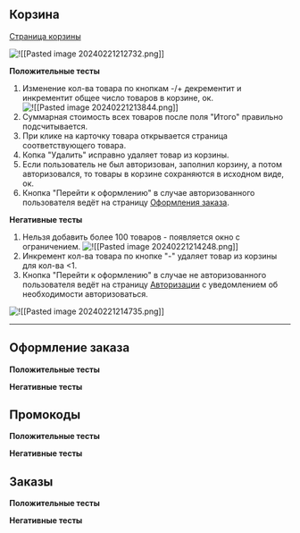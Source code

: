 ## Корзина

[Страница корзины](https://zuzu-market.ru/cart)

![!\[\[Pasted image 20240221212732.png\]\]](<Pasted image 20240221212732.png>)

**Положительные тесты**
1. Изменение кол-ва товара по кнопкам -/+ декрементит и инкрементит  общее число товаров в корзине, ок.
![!\[\[Pasted image 20240221213844.png\]\]](<Pasted image 20240221213844.png>)
3. Суммарная стоимость всех товаров после поля "Итого" правильно подсчитывается.
4. При клике на карточку товара открывается страница соответствующего товара.
5. Копка "Удалить" исправно удаляет товар из корзины.
6. Если пользователь не был авторизован, заполнил корзину, а потом авторизовался, то товары в корзине сохраняются в исходном виде, ок.
7. Кнопка "Перейти к оформлению" в случае авторизованного пользователя ведёт на страницу [Оформления заказа](https://zuzu-market.ru/order).

**Негативные тесты**
1. Нельзя добавить более 100 товаров - появляется окно с ограничением.
![!\[\[Pasted image 20240221214248.png\]\]](<Pasted image 20240221214248.png>)
2. Инкремент кол-ва товара по кнопке "-" удаляет товар из корзины для кол-ва <1.
3. Кнопка "Перейти к оформлению" в случае не авторизованного пользователя ведёт на страницу [Авторизации](https://zuzu-market.ru/login) с уведомлением об необходимости авторизоваться.

![!\[\[Pasted image 20240221214735.png\]\]](<Pasted image 20240221214735.png>)

---

## Оформление заказа

**Положительные тесты**


**Негативные тесты**


## Промокоды

**Положительные тесты**


**Негативные тесты**


## Заказы

**Положительные тесты**


**Негативные тесты**
